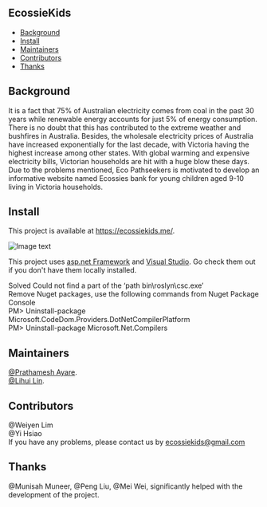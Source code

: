 ## EcossieKids

- [Background](#background)
- [Install](#install)
- [Maintainers](#maintainers)
- [Contributors](#contributors)
- [Thanks](#thanks)


## Background

It is a fact that 75% of Australian electricity comes from coal in the past 30 years while renewable energy accounts for just 5% of energy consumption. There is no doubt that this has contributed to the extreme weather and bushfires in Australia. Besides, the wholesale electricity prices of Australia have increased exponentially for the last decade, with Victoria having the highest increase among other states. With global warming and expensive electricity bills, Victorian households are hit with a huge blow these days. Due to the problems mentioned, Eco Pathseekers is motivated to develop an informative website named Ecossies bank for young children aged 9-10 living in Victoria households. 

## Install
This project is available at https://ecossiekids.me/.  
  
![Image text](https://s1.ax1x.com/2020/10/25/BemERI.md.png)  
  
This project uses [asp.net Framework](https://dotnet.microsoft.com/apps/aspnet) and [Visual Studio](https://visualstudio.microsoft.com/).
Go check them out if you don't have them locally installed.  

Solved Could not find a part of the ‘path bin\roslyn\csc.exe’  
Remove Nuget packages, use the following commands from Nuget Package Console  
PM> Uninstall-package Microsoft.CodeDom.Providers.DotNetCompilerPlatform  
PM> Uninstall-package Microsoft.Net.Compilers  


## Maintainers

[@Prathamesh Ayare](https://github.com/paya0001).  
[@Lihui Lin](https://github.com/againstllh).  



## Contributors

@Weiyen Lim   
@Yi Hsiao  
If you have any problems, please contact us by ecossiekids@gmail.com



## Thanks
@Munisah Muneer,  @Peng Liu,  @Mei Wei, significantly helped with the development of the project. 


